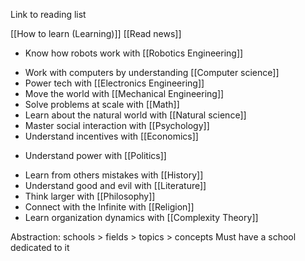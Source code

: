 Link to reading list

[[How to learn (Learning)]]
[[Read news]]

* Know how robots work with [[Robotics Engineering]]
- Work with computers by understanding [[Computer science]]
- Power tech with [[Electronics Engineering]]
- Move the world with [[Mechanical Engineering]]
- Solve problems at scale with [[Math]]
- Learn about the natural world with [[Natural science]]
- Master social interaction with [[Psychology]]
- Understand incentives with [[Economics]] 
* Understand power with [[Politics]]
- Learn from others mistakes with [[History]]
- Understand good and evil with [[Literature]]
- Think larger with [[Philosophy]]
- Connect with the Infinite with [[Religion]]
- Learn organization dynamics with [[Complexity Theory]]

Abstraction: schools > fields > topics > concepts
Must have a school dedicated to it 